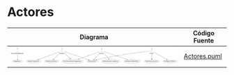 # Actores

| Diagrama | Código Fuente |
|----------|---------------|
| ![Actores](https://github.com/celiabecerril/24-25-IdSw1-SDR/blob/main/Documentos/Imagenes/actores_evas.svg) | [Actores.puml](https://github.com/celiabecerril/24-25-IdSw1-SDR/blob/main/Documentos/Actores/Actores.puml) |
